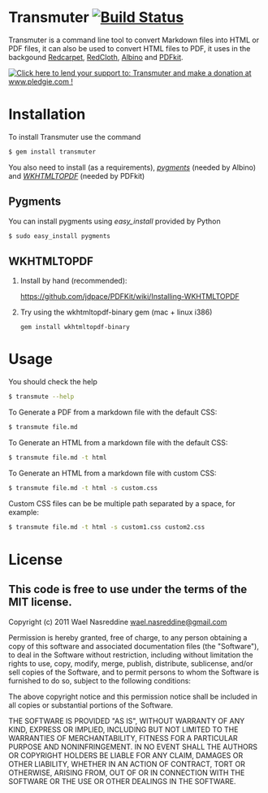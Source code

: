# Transmuter [![Build Status](http://travis-ci.org/TechnoGate/transmuter.png)](http://travis-ci.org/TechnoGate/transmuter)

Transmuter is a command line tool to convert Markdown files into HTML or PDF
files, it can also be used to convert HTML files to PDF, it uses in the
backgound
[Redcarpet](https://github.com/tanoku/redcarpet),
[RedCloth](http://redcloth.org),
[Albino](https://github.com/github/albino) and
[PDFkit](https://github.com/jdpace/PDFKit).

<a href='http://www.pledgie.com/campaigns/16086'><img alt='Click here to lend your support to: Transmuter and make a donation at www.pledgie.com !' src='http://www.pledgie.com/campaigns/16086.png?skin_name=chrome' border='0' /></a>

# Installation

To install Transmuter use the command

```bash
$ gem install transmuter
```

You also need to install (as a requirements),
[*pygments*](http://pygments.org/) (needed by Albino) and
[*WKHTMLTOPDF*](http://wkhtmltopdf.googlecode.com/) (needed by PDFkit)

## Pygments

You can install pygments using *easy_install* provided by Python

```bash
$ sudo easy_install pygments
```

## WKHTMLTOPDF

1. Install by hand (recommended):

    <https://github.com/jdpace/PDFKit/wiki/Installing-WKHTMLTOPDF>

2.  Try using the wkhtmltopdf-binary gem (mac + linux i386)

        gem install wkhtmltopdf-binary

# Usage

You should check the help

```bash
$ transmute --help
```

To Generate a PDF from a markdown file with the default CSS:

```bash
$ transmute file.md
```

To Generate an HTML from a markdown file with the default CSS:

```bash
$ transmute file.md -t html
```

To Generate an HTML from a markdown file with custom CSS:

```bash
$ transmute file.md -t html -s custom.css
```

Custom CSS files can be be multiple path separated by a space, for example:

```bash
$ transmute file.md -t html -s custom1.css custom2.css
```

# License

## This code is free to use under the terms of the MIT license.

Copyright (c) 2011 Wael Nasreddine <wael.nasreddine@gmail.com>

Permission is hereby granted, free of charge, to any person obtaining
a copy of this software and associated documentation files (the
"Software"), to deal in the Software without restriction, including
without limitation the rights to use, copy, modify, merge, publish,
distribute, sublicense, and/or sell copies of the Software, and to
permit persons to whom the Software is furnished to do so, subject to
the following conditions:

The above copyright notice and this permission notice shall be
included in all copies or substantial portions of the Software.

THE SOFTWARE IS PROVIDED "AS IS", WITHOUT WARRANTY OF ANY KIND,
EXPRESS OR IMPLIED, INCLUDING BUT NOT LIMITED TO THE WARRANTIES OF
MERCHANTABILITY, FITNESS FOR A PARTICULAR PURPOSE AND
NONINFRINGEMENT. IN NO EVENT SHALL THE AUTHORS OR COPYRIGHT HOLDERS BE
LIABLE FOR ANY CLAIM, DAMAGES OR OTHER LIABILITY, WHETHER IN AN ACTION
OF CONTRACT, TORT OR OTHERWISE, ARISING FROM, OUT OF OR IN CONNECTION
WITH THE SOFTWARE OR THE USE OR OTHER DEALINGS IN THE SOFTWARE.